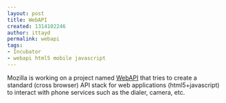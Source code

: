 ```yaml
---
layout: post
title: WebAPI
created: 1314102246
author: ittayd
permalink: webapi
tags:
- Incubator
- webapi html5 mobile javascript
---
```

<p>Mozilla is working on a project named <a href="https://wiki.mozilla.org/WebAPI">WebAPI</a> that tries to create a standard (cross browser) API&nbsp;stack for web applications (html5+javascript) to interact with phone services such as the dialer, camera, etc. </p>
